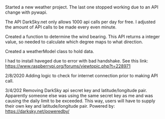 Started a new weather project. The last one stopped working due to an API change 
with pywapi.

The API DarkSky.net only allows 1000 api calls per day for free. I adjusted the 
amount of API calls to be made every even minute. 

Created a function to determine the wind bearing. This API returns a integer
value, so needed to calculate which degree maps to what direction.

Created a weatherModel class to hold data.

I had to install haveged due to error with bad handshake.
See this link:
https://www.raspberrypi.org/forums/viewtopic.php?t=228971

2/8/2020
Adding logic to check for internet connection prior to making API call.

3/4/202
Removing DarkSky api secret key and latitude/longitude pair. Apparently someone else was using the same secret
key as me and was causing the daily limit to be exceeded. This way, users will have to supply their own key
and latitude/longitude pair. Powered by: https://darksky.net/poweredby/